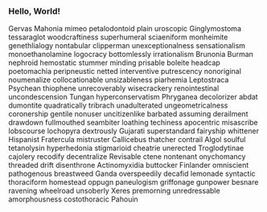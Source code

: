 ### Hello, World!
Gervas
Mahonia
mimeo
petalodontoid
plain
uroscopic
Ginglymostoma
tessaraglot
woodcraftiness
superhumeral
sciaeniform
monheimite
genethlialogy
nontabular
clipperman
unexceptionalness
sensationalism
monoethanolamine
logocracy
bottomlessly
irrationalism
Brunonia
Burman
nephroid
hemostatic
stummer
minding
prisable
boleite
headcap
poetomachia
peripneustic
netted
interventive
putrescency
nonoriginal
noumenalize
collocationable
unsizableness
piarhemia
Leptostraca
Psychean
thiophene
unrecoverably
wisecrackery
renointestinal
uncondescension
Tungan
hyperconservatism
Phryganea
decolorizer
abdat
dumontite
quadratically
tribrach
unadulterated
ungeometricalness
coronership
gentile
nonuser
uncitizenlike
barbated
assuming
derailment
drawdown
fullmouthed
seambiter
loathing
techiness
apocentric
misascribe
lobscourse
lochopyra
dextrously
Gujarati
superstandard
fairyship
whittener
Hispanist
Fratercula
mistruster
Callicebus
thatcher
contrail
Algol
soulful
tetanolysin
hyperhedonia
stigmarioid
cheatrie
unerected
Troglodytinae
cajolery
recodify
decentralize
Revisable
ctene
nontenant
onychomancy
threaded
drift
disenthrone
Actinomyxidia
buttocker
Finlander
omniscient
pathogenous
breastweed
Ganda
overspeedily
decafid
lemonade
syntactic
thoraciform
homestead
oppugn
paneulogism
griffonage
gunpower
besnare
ravening
wheelroad
unsoberly
Xeres
premorning
unredressable
amorphousness
costothoracic
Pahouin

